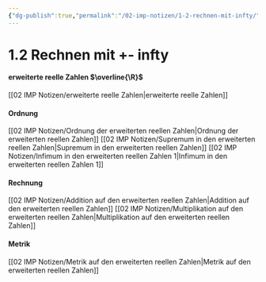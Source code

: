 ```yaml
---
{"dg-publish":true,"permalink":"/02-imp-notizen/1-2-rechnen-mit-infty/"}
---
```


# 1.2 Rechnen mit +- infty
#### erweiterte reelle Zahlen $\overline{\R}$
[[02 IMP Notizen/erweiterte reelle Zahlen\|erweiterte reelle Zahlen]]

#### Ordnung
[[02 IMP Notizen/Ordnung der erweiterten reellen Zahlen\|Ordnung der erweiterten reellen Zahlen]]
[[02 IMP Notizen/Supremum in den erweiterten reellen Zahlen\|Supremum in den erweiterten reellen Zahlen]]
[[02 IMP Notizen/Infimum in den erweiterten reellen Zahlen 1\|Infimum in den erweiterten reellen Zahlen 1]]
#### Rechnung
[[02 IMP Notizen/Addition auf den erweiterten reellen Zahlen\|Addition auf den erweiterten reellen Zahlen]]
[[02 IMP Notizen/Multiplikation auf den erweiterten reellen Zahlen\|Multiplikation auf den erweiterten reellen Zahlen]]

#### Metrik
[[02 IMP Notizen/Metrik auf den erweiterten reellen Zahlen\|Metrik auf den erweiterten reellen Zahlen]]